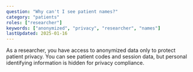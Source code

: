 ```yaml
---
question: "Why can't I see patient names?"
category: "patients"
roles: ["researcher"]
keywords: ["anonymized", "privacy", "researcher", "names"]
lastUpdated: 2025-01-16
---
```


As a researcher, you have access to anonymized data only to protect patient privacy. You can see patient codes and session data, but personal identifying information is hidden for privacy compliance.